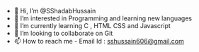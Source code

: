 - 👋 Hi, I’m @SShadabHussain
- 👀 I’m interested in Programming and learning new languages
- 🌱 I’m currently learning C , HTML CSS and Javascript
- 💞️ I’m looking to collaborate on Git
- 📫 How to reach me - Email Id : sshussain606@gmail.com

<!---
SShadabHussain/SShadabHussain is a ✨ special ✨ repository because its `README.md` (this file) appears on your GitHub profile.
You can click the Preview link to take a look at your changes.
--->
